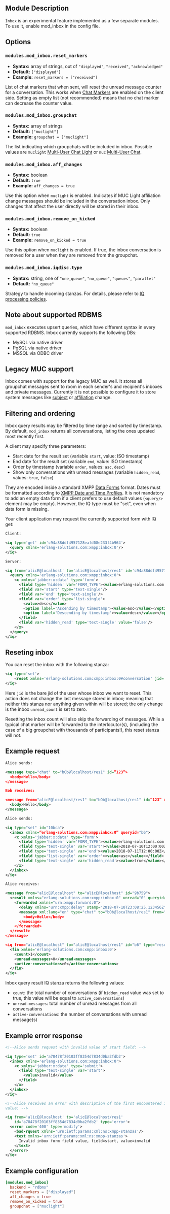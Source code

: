 ## Module Description

`Inbox` is an experimental feature implemented as a few separate modules.
To use it, enable mod\_inbox in the config file.

## Options

### `modules.mod_inbox.reset_markers`
* **Syntax:** array of strings, out of `"displayed"`, `"received"`, `"acknowledged"`
* **Default:** `["displayed"]`
* **Example:** `reset_markers = ["received"]`

List of chat markers that when sent, will reset the unread message counter for a conversation.
This works when [Chat Markers](https://xmpp.org/extensions/xep-0333.html) are enabled on the client side.
Setting as empty list (not recommended) means that no chat marker can decrease the counter value.

### `modules.mod_inbox.groupchat`
* **Syntax:** array of strings
* **Default:** `["muclight"]`
* **Example:** `groupchat = ["muclight"]`

The list indicating which groupchats will be included in inbox.
Possible values are `muclight` [Multi-User Chat Light](https://xmpp.org/extensions/inbox/muc-light.html) or `muc` [Multi-User Chat](https://xmpp.org/extensions/xep-0045.html).

### `modules.mod_inbox.aff_changes`
* **Syntax:** boolean
* **Default:** `true`
* **Example:** `aff_changes = true`

Use this option when `muclight` is enabled.
Indicates if MUC Light affiliation change messages should be included in the conversation inbox.
Only changes that affect the user directly will be stored in their inbox.

### `modules.mod_inbox.remove_on_kicked`
* **Syntax:** boolean
* **Default:** `true`
* **Example:** `remove_on_kicked = true`

Use this option when `muclight` is enabled.
If true, the inbox conversation is removed for a user when they are removed from the groupchat.

### `modules.mod_inbox.iqdisc.type`
* **Syntax:** string, one of `"one_queue"`, `"no_queue"`, `"queues"`, `"parallel"`
* **Default:** `"no_queue"`

Strategy to handle incoming stanzas. For details, please refer to
[IQ processing policies](../../advanced-configuration/Modules/#iq-processing-policies).

## Note about supported RDBMS

`mod_inbox` executes upsert queries, which have different syntax in every supported RDBMS.
Inbox currently supports the following DBs:

* MySQL via native driver
* PgSQL via native driver
* MSSQL via ODBC driver

## Legacy MUC support
Inbox comes with support for the legacy MUC as well. It stores all groupchat messages sent to
room in each sender's and recipient's inboxes and private messages. Currently it is not possible to
configure it to store system messages like [subject](https://xmpp.org/extensions/xep-0045.html#enter-subject) 
or [affiliation](https://xmpp.org/extensions/xep-0045.html#affil) change.

## Filtering and ordering

Inbox query results may be filtered by time range and sorted by timestamp.
By default, `mod_inbox` returns all conversations, listing the ones updated most recently first.

A client may specify three parameters:

* Start date for the result set (variable `start`, value: ISO timestamp)
* End date for the result set (variable `end`, value: ISO timestamp)
* Order by timestamp (variable `order`, values: `asc`, `desc`)
* Show only conversations with unread messages (variable `hidden_read`,
  values: `true`, `false`)

They are encoded inside a standard XMPP [Data Forms](https://xmpp.org/extensions/xep-0004.html) format.
Dates must be formatted according to [XMPP Date and Time Profiles](https://xmpp.org/extensions/xep-0082.html).
It is not mandatory to add an empty data form if a client prefers to use default values (`<query/>` element may be empty).
However, the IQ type must be "set", even when data form is missing.

Your client application may request the currently supported form with IQ get:

```xml
Client:

<iq type='get' id='c94a88ddf4957128eafd08e233f4b964'>
  <query xmlns='erlang-solutions.com:xmpp:inbox:0'/>
</iq>

Server:

<iq from='alicE@localhost' to='alicE@localhost/res1' id='c94a88ddf4957128eafd08e233f4b964' type='result'>
  <query xmlns='erlang-solutions.com:xmpp:inbox:0'>
    <x xmlns='jabber:x:data' type='form'>
      <field type='hidden' var='FORM_TYPE'><value>erlang-solutions.com:xmpp:inbox:0</value></field>
      <field var='start' type='text-single'/>
      <field var='end' type='text-single'/>
      <field var='order' type='list-single'>
        <value>desc</value>
        <option label='Ascending by timestamp'><value>asc</value></option>
        <option label='Descending by timestamp'><value>desc</value></option>
      </field>
      <field var='hidden_read' type='text-single' value='false'/>
    </x>
  </query>
</iq>
```

## Reseting inbox

You can reset the inbox with the following stanza:

```xml
<iq type='set'>
    <reset xmlns='erlang-solutions.com:xmpp:inbox:0#conversation' jid='interlocutor_bare_jid'/>
</iq>
```

Here `jid` is the bare jid of the user whose inbox we want to reset. This action
does not change the last message stored in inbox; meaning that neither this
stanza nor anything given within will be stored; the only change is the inbox
`unread_count` is set to zero.

Resetting the inbox count will also skip the forwarding of messages. While a
typical chat marker will be forwarded to the interlocutor(s), (including the
case of a big groupchat with thousands of participants!), this reset stanza will
not.

## Example request

```xml
Alice sends:

<message type="chat" to="bOb@localhost/res1" id=”123”>
  <body>Hello</body>
</message>

Bob receives:

<message from="alicE@localhost/res1" to="bOb@localhost/res1" id=“123” xml:lang="en" type="chat">
  <body>Hello</body>
</message>

Alice sends:

<iq type="set" id="10bca">
  <inbox xmlns=”erlang-solutions.com:xmpp:inbox:0” queryid="b6">
    <x xmlns='jabber:x:data' type='form'>
      <field type='hidden' var='FORM_TYPE'><value>erlang-solutions.com:xmpp:inbox:0</value></field>
      <field type='text-single' var='start'><value>2018-07-10T12:00:00Z</value></field>
      <field type='text-single' var='end'><value>2018-07-11T12:00:00Z</value></field>
      <field type='list-single' var='order'><value>asc</value></field>
      <field type='text-single' var='hidden_read'><value>true</value></field>
    </x>
  </inbox>
</iq>

Alice receives:

<message from="alicE@localhost" to="alicE@localhost" id="9b759">
  <result xmlns="erlang-solutions.com:xmpp:inbox:0" unread="0" queryid="b6">
    <forwarded xmlns="urn:xmpp:forward:0">
      <delay xmlns="urn:xmpp:delay" stamp="2018-07-10T23:08:25.123456Z"/>
      <message xml:lang="en" type="chat" to="bOb@localhost/res1" from="alicE@localhost/res1" id=”123”>
        <body>Hello</body>
      </message>
    </forwarded>
  </result>
</message>

<iq from="alicE@localhost" to="alicE@localhost/res1" id="b6" type="result">
  <fin xmlns='erlang-solutions.com:xmpp:inbox:0'>
    <count>1</count>
    <unread-messages>0</unread-messages>
    <active-conversations>0</active-conversations>
  </fin>
</iq>

```

Inbox query result IQ stanza returns the following values:

* `count`: the total number of conversations (if `hidden_read` value was set
  to true, this value will be equal to `active_conversations`)
* `unread-messages`: total number of unread messages from all
  conversations
* `active-conversations`: the number of conversations with unread
  message(s)

## Example error response

```xml
<!--Alice sends request with invalid value of start field: -->

<iq type='set' id='a78478f20103ff8354d7834d0ba2fdb2'>
  <inbox xmlns='erlang-solutions.com:xmpp:inbox:0'>
    <x xmlns='jabber:x:data' type='submit'>
      <field type='text-single' var='start'>
        <value>invalid</value>
      </field>
    </x>
  </inbox>
</iq>

<!--Alice receives an error with description of the first encountered invalid
value: -->

<iq from='alicE@localhost' to='alicE@localhost/res1'
    id='a78478f20103ff8354d7834d0ba2fdb2' type='error'>
  <error code='400' type='modify'>
    <bad-rquest xmlns='urn:ietf:params:xml:ns:xmpp-stanzas'/>
    <text xmlns='urn:ietf:params:xml:ns:xmpp-stanzas'>
      Invalid inbox form field value, field=start, value=invalid
    </text>
  </error>
</iq>
```

## Example configuration

```toml
[modules.mod_inbox]
  backend = "rdbms"
  reset_markers = ["displayed"]
  aff_changes = true
  remove_on_kicked = true
  groupchat = ["muclight"]
```
